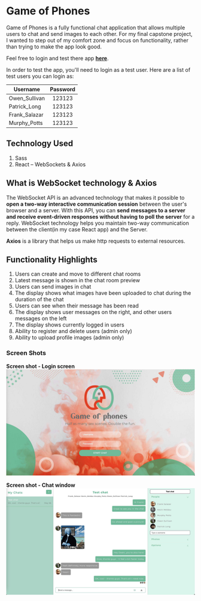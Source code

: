 # Game of Phones

Game of Phones is a fully functional chat application that allows multiple users to chat and send images to each other.
For my final capstone project, I wanted to step out of my comfort zone and focus on functionality, rather than trying to make the app look good.

Feel free to login and test there app **[here](https://game-of-phones.vercel.app/)**.

In order to test the app, you'll need to login as a test user. Here are a list of test users you can login as:

| Username        | Password           |
| ------------- |:-------------:|
| Owen_Sullivan      | 123123 |
| Patrick_Long      | 123123 |
| Frank_Salazar      | 123123 |
| Murphy_Potts      | 123123 |

## Technology Used

1. Sass
2. React – WebSockets & Axios

## What is WebSocket technology & Axios
The WebSocket API is an advanced technology that makes it possible to **open a two-way interactive communication session** between the user's browser and a server. With this API, you can **send messages to a server and receive event-driven responses without having to poll the server** for a reply. WebSocket technology helps you maintain two-way communication between the client(in my case React app) and the Server.

**Axios** is a library that helps us make http requests to external resources.

## Functionality Highlights

1. Users can create and move to different chat rooms
2. Latest message is shown in the chat room preview
3. Users can send images in chat
4. The display shows what images have been uploaded to chat during the duration of the chat
5. Users can see when their message has been read
6. The display shows user messages on the right, and other users messages on the left
7. The display shows currently logged in users
8. Ability to register and delete users (admin only)
9. Ability to upload profile images (admin only)

### Screen Shots

**Screen shot - Login screen**
![Screen shot of login screen](public/images/gop-login.jpg)

**Screen shot - Chat window**
![Screen shot of chat window](public/images/gop-chat.jpg)
